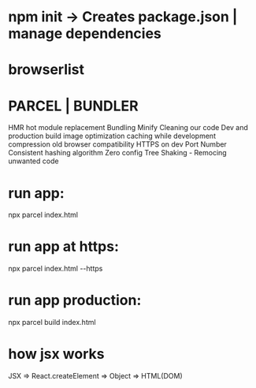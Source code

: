 # npm init -> Creates package.json | manage dependencies

# browserlist

# PARCEL | BUNDLER

HMR hot module replacement
Bundling
Minify
Cleaning our code
Dev and production build
image optimization
caching while development
compression
old browser compatibility
HTTPS on dev
Port Number
Consistent hashing algorithm
Zero config
Tree Shaking - Remocing unwanted code

# run app:

npx parcel index.html

# run app at https:

npx parcel index.html --https

# run app production:

npx parcel build index.html

# how jsx works

JSX => React.createElement => Object => HTML(DOM)
